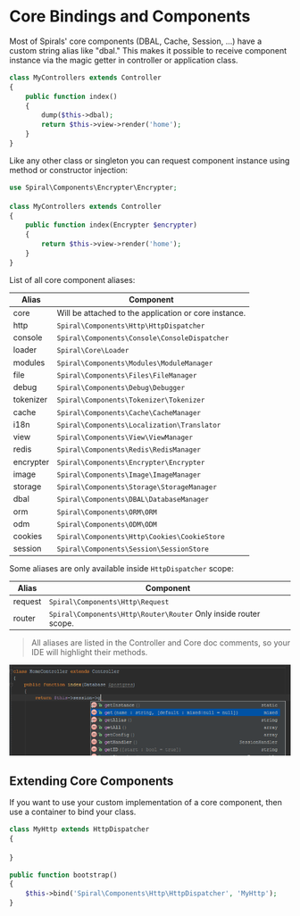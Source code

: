 # Core Bindings and Components
Most of Spirals' core components (DBAL, Cache, Session, ...) have a custom string alias like "dbal." 
This makes it possible to receive component instance via the magic getter in controller or application class.
```php
class MyControllers extends Controller
{
    public function index()
    {
        dump($this->dbal);
        return $this->view->render('home');
    }
}
```

Like any other class or singleton you can request component instance using method or constructor injection:
```php
use Spiral\Components\Encrypter\Encrypter;

class MyControllers extends Controller
{
    public function index(Encrypter $encrypter)
    {
        return $this->view->render('home');
    }
}
```

List of all core component aliases:

Alias     | Component
---       | ---
core      | Will be attached to the application or core instance.
http      | `Spiral\Components\Http\HttpDispatcher`
console   | `Spiral\Components\Console\ConsoleDispatcher`
loader    | `Spiral\Core\Loader`
modules   | `Spiral\Components\Modules\ModuleManager`
file      | `Spiral\Components\Files\FileManager`
debug     | `Spiral\Components\Debug\Debugger`
tokenizer | `Spiral\Components\Tokenizer\Tokenizer`
cache     | `Spiral\Components\Cache\CacheManager`
i18n      | `Spiral\Components\Localization\Translator`
view      | `Spiral\Components\View\ViewManager`
redis     | `Spiral\Components\Redis\RedisManager`
encrypter | `Spiral\Components\Encrypter\Encrypter`
image     | `Spiral\Components\Image\ImageManager`
storage   | `Spiral\Components\Storage\StorageManager`
dbal      | `Spiral\Components\DBAL\DatabaseManager`
orm       | `Spiral\Components\ORM\ORM`
odm       | `Spiral\Components\ODM\ODM`
cookies   | `Spiral\Components\Http\Cookies\CookieStore`
session   | `Spiral\Components\Session\SessionStore`

Some aliases are only available inside `HttpDispatcher` scope:

Alias     | Component
---       | ---
request   | `Spiral\Components\Http\Request`
router    | `Spiral\Components\Http\Router\Router` Only inside router scope.

> All aliases are listed in the Controller and Core doc comments, so your IDE will highlight their methods.

![Code highlighting](../images/bindings.png)

## Extending Core Components
If you want to use your custom implementation of a core component, then use a container to bind your class.
```php
class MyHttp extends HttpDispatcher
{

}
```
```php
public function bootstrap()
{
    $this->bind('Spiral\Components\Http\HttpDispatcher', 'MyHttp');
}
```
